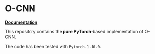 # O-CNN

**[Documentation](https://ocnn-pytorch.readthedocs.io)**

This repository contains the **pure PyTorch**-based implementation of O-CNN.

The code has been tested with `Pytorch-1.10.0`.